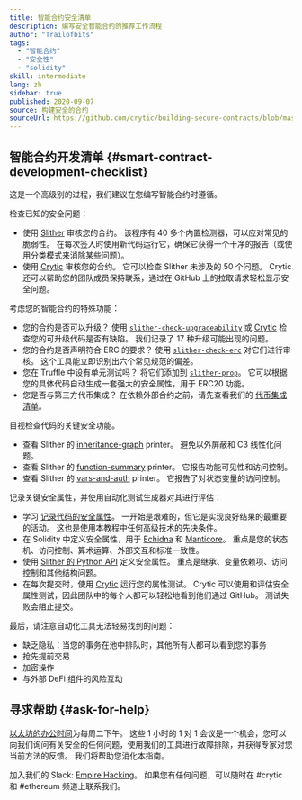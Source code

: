 ```yaml
---
title: 智能合约安全清单
description: 编写安全智能合约的推荐工作流程
author: "Trailofbits"
tags:
  - "智能合约"
  - "安全性"
  - "solidity"
skill: intermediate
lang: zh
sidebar: true
published: 2020-09-07
source: 构建安全的合约
sourceUrl: https://github.com/crytic/building-secure-contracts/blob/master/development-guidelines/workflow.md
---
```


## 智能合约开发清单 {#smart-contract-development-checklist}

这是一个高级别的过程，我们建议在您编写智能合约时遵循。

检查已知的安全问题：

- 使用 [Slither](https://github.com/crytic/slither) 审核您的合约。 该程序有 40 多个内置检测器，可以应对常见的脆弱性。 在每次签入时使用新代码运行它，确保它获得一个干净的报告（或使用分类模式来消除某些问题）。
- 使用 [Crytic](https://crytic.io/) 审核您的合约。 它可以检查 Slither 未涉及的 50 个问题。 Crytic 还可以帮助您的团队成员保持联系，通过在 GitHub 上的拉取请求轻松显示安全问题。

考虑您的智能合约的特殊功能：

- 您的合约是否可以升级？ 使用 [`slither-check-upgradeability`](https://github.com/crytic/slither/wiki/Upgradeability-Checks) 或 [Crytic](https://blog.trailofbits.com/2020/06/12/upgradeable-contracts-made-safer-with-crytic/) 检查您的可升级代码是否有缺陷。 我们记录了 17 种升级可能出现的问题。
- 您的合约是否声明符合 ERC 的要求？ 使用 [`slither-check-erc`](https://github.com/crytic/slither/wiki/ERC-Conformance) 对它们进行审核。 这个工具能立即识别出六个常见规范的偏差。
- 您在 Truffle 中设有单元测试吗？ 将它们添加到 [`slither-prop`](https://github.com/crytic/slither/wiki/Property-generation)。 它可以根据您的具体代码自动生成一套强大的安全属性，用于 ERC20 功能。
- 您是否与第三方代币集成？ 在依赖外部合约之前，请先查看我们的 [代币集成清单](/developers/tutorials/token-integration-checklist/)。

目视检查代码的关键安全功能。

- 查看 Slither 的 [inheritance-graph](https://github.com/trailofbits/slither/wiki/Printer-documentation#inheritance-graph) printer。 避免以外屏蔽和 C3 线性化问题。
- 查看 Slither 的 [function-summary](https://github.com/trailofbits/slither/wiki/Printer-documentation#function-summary) printer。 它报告功能可见性和访问控制。
- 查看 Slither 的 [vars-and-auth](https://github.com/trailofbits/slither/wiki/Printer-documentation#variables-written-and-authorization) printer。 它报告了对状态变量的访问控制。

记录关键安全属性，并使用自动化测试生成器对其进行评估：

- 学习 [记录代码的安全属性](/developers/tutorials/guide-to-smart-contract-security-tools/)。 一开始是艰难的，但它是实现良好结果的最重要的活动。 这也是使用本教程中任何高级技术的先决条件。
- 在 Solidity 中定义安全属性，用于 [Echidna](https://github.com/crytic/echidna) 和 [Manticore](https://manticore.readthedocs.io/en/latest/verifier.html)。 重点是您的状态机、访问控制、算术运算、外部交互和标准一致性。
- 使用 [ Slither 的 Python API](/developers/tutorials/how-to-use-slither-to-find-smart-contract-bugs/) 定义安全属性。 重点是继承、变量依赖项、访问控制和其他结构问题。
- 在每次提交时，使用 [Crytic](https://crytic.io) 运行您的属性测试。 Crytic 可以使用和评估安全属性测试，因此团队中的每个人都可以轻松地看到他们通过 GitHub。 测试失败会阻止提交。

最后，请注意自动化工具无法轻易找到的问题：

- 缺乏隐私：当您的事务在池中排队时，其他所有人都可以看到您的事务
- 抢先提前交易
- 加密操作
- 与外部 DeFi 组件的风险互动

## 寻求帮助 {#ask-for-help}

[以太坊的办公时间](https://calendly.com/dan-trailofbits/ethereum-office-hours)为每周二下午。 这些 1 小时的 1 对 1 会议是一个机会，您可以向我们询问有关安全的任何问题，使用我们的工具进行故障排除，并获得专家对您当前方法的反馈。 我们将帮助您消化本指南。

加入我们的 Slack: [ Empire Hacking](https://join.slack.com/t/empirehacking/shared_invite/zt-h97bbrj8-1jwuiU33nnzg67JcvIciUw)。 如果您有任何问题，可以随时在 #crytic 和 #ethereum 频道上联系我们。
